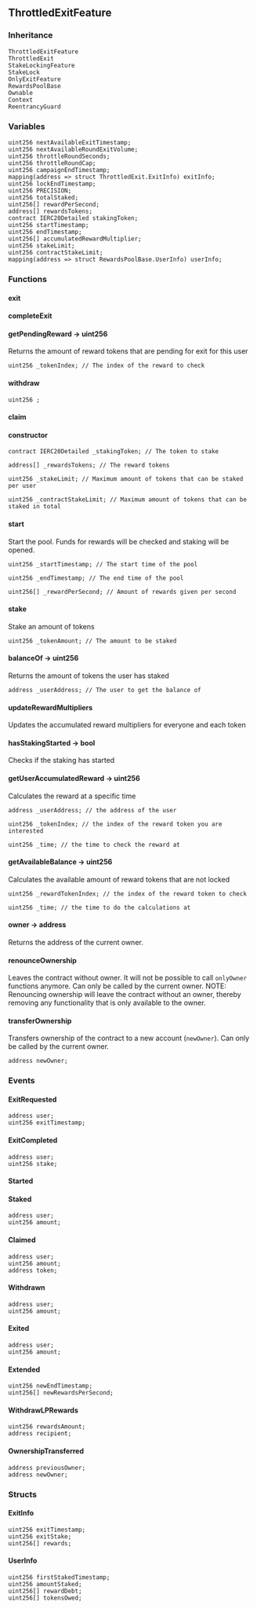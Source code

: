 ## ThrottledExitFeature





### Inheritance

```
ThrottledExitFeature
ThrottledExit
StakeLockingFeature
StakeLock
OnlyExitFeature
RewardsPoolBase
Ownable
Context
ReentrancyGuard
```

### Variables

```Solidity
uint256 nextAvailableExitTimestamp;
uint256 nextAvailableRoundExitVolume;
uint256 throttleRoundSeconds;
uint256 throttleRoundCap;
uint256 campaignEndTimestamp;
mapping(address => struct ThrottledExit.ExitInfo) exitInfo;
uint256 lockEndTimestamp;
uint256 PRECISION;
uint256 totalStaked;
uint256[] rewardPerSecond;
address[] rewardsTokens;
contract IERC20Detailed stakingToken;
uint256 startTimestamp;
uint256 endTimestamp;
uint256[] accumulatedRewardMultiplier;
uint256 stakeLimit;
uint256 contractStakeLimit;
mapping(address => struct RewardsPoolBase.UserInfo) userInfo;
```

### Functions

#### exit





#### completeExit





#### getPendingReward → uint256



Returns the amount of reward tokens that are pending for exit for this user


```Solidity
uint256 _tokenIndex; // The index of the reward to check
```
#### withdraw





```Solidity
uint256 ; 
```
#### claim





#### constructor





```Solidity
contract IERC20Detailed _stakingToken; // The token to stake

address[] _rewardsTokens; // The reward tokens

uint256 _stakeLimit; // Maximum amount of tokens that can be staked per user

uint256 _contractStakeLimit; // Maximum amount of tokens that can be staked in total
```
#### start



Start the pool. Funds for rewards will be checked and staking will be opened.


```Solidity
uint256 _startTimestamp; // The start time of the pool

uint256 _endTimestamp; // The end time of the pool

uint256[] _rewardPerSecond; // Amount of rewards given per second
```
#### stake



Stake an amount of tokens


```Solidity
uint256 _tokenAmount; // The amount to be staked
```
#### balanceOf → uint256



Returns the amount of tokens the user has staked


```Solidity
address _userAddress; // The user to get the balance of
```
#### updateRewardMultipliers



Updates the accumulated reward multipliers for everyone and each token

#### hasStakingStarted → bool



Checks if the staking has started

#### getUserAccumulatedReward → uint256



Calculates the reward at a specific time


```Solidity
address _userAddress; // the address of the user

uint256 _tokenIndex; // the index of the reward token you are interested

uint256 _time; // the time to check the reward at
```
#### getAvailableBalance → uint256



Calculates the available amount of reward tokens that are not locked


```Solidity
uint256 _rewardTokenIndex; // the index of the reward token to check

uint256 _time; // the time to do the calculations at
```
#### owner → address



Returns the address of the current owner.

#### renounceOwnership



Leaves the contract without owner. It will not be possible to call
`onlyOwner` functions anymore. Can only be called by the current owner.
NOTE: Renouncing ownership will leave the contract without an owner,
thereby removing any functionality that is only available to the owner.

#### transferOwnership



Transfers ownership of the contract to a new account (`newOwner`).
Can only be called by the current owner.

```Solidity
address newOwner; 
```

### Events

#### ExitRequested





```Solidity
address user;
uint256 exitTimestamp;
```
#### ExitCompleted





```Solidity
address user;
uint256 stake;
```
#### Started





#### Staked





```Solidity
address user;
uint256 amount;
```
#### Claimed





```Solidity
address user;
uint256 amount;
address token;
```
#### Withdrawn





```Solidity
address user;
uint256 amount;
```
#### Exited





```Solidity
address user;
uint256 amount;
```
#### Extended





```Solidity
uint256 newEndTimestamp;
uint256[] newRewardsPerSecond;
```
#### WithdrawLPRewards





```Solidity
uint256 rewardsAmount;
address recipient;
```
#### OwnershipTransferred





```Solidity
address previousOwner;
address newOwner;
```

### Structs

#### ExitInfo

```Solidity
uint256 exitTimestamp;
uint256 exitStake;
uint256[] rewards;
```
#### UserInfo

```Solidity
uint256 firstStakedTimestamp;
uint256 amountStaked;
uint256[] rewardDebt;
uint256[] tokensOwed;
```
